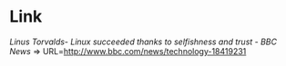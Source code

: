 Link
====

*Linus Torvalds- Linux succeeded thanks to selfishness and trust - BBC News* => URL=http://www.bbc.com/news/technology-18419231
